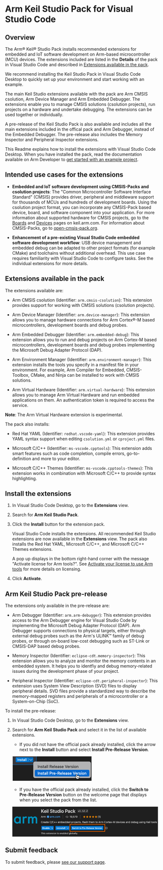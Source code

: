 # Arm Keil Studio Pack for Visual Studio Code

## Overview

The Arm® Keil® Studio Pack installs recommended extensions for embedded and IoT software development on Arm-based microcontroller (MCU) devices. The extensions included are listed in the **Details** of the pack in Visual Studio Code and described in [Extensions available in the pack](#extensions-available-in-the-pack).

We recommend installing the Keil Studio Pack in Visual Studio Code Desktop to quickly set up your environment and start working with an example.

The main Keil Studio extensions available with the pack are Arm CMSIS csolution, Arm Device Manager and Arm Embedded Debugger. The extensions enable you to manage CMSIS solutions (csolution projects), run projects on a hardware and undertake debugging. The extensions can be used together or individually.

A pre-release of the Keil Studio Pack is also available and includes all the main extensions included in the offical pack and Arm Debugger, instead of the Embedded Debugger. The pre-release also includes the Memory Inspector and Peripheral Inspector extensions.

This Readme explains how to install the extensions with Visual Studio Code Desktop. When you have installed the pack, read the documentation available on Arm Developer to [get started with an example project](https://developer.arm.com/documentation/108029/latest/Get-started-with-an-example-project).

## Intended use cases for the extensions

- **Embedded and IoT software development using CMSIS-Packs and csolution projects**: The "Common Microcontroller Software Interface Standard" (CMSIS) provides driver, peripheral and middleware support for thousands of MCUs and hundreds of development boards. Using the csolution project format, you can incorporate any CMSIS-Pack based device, board, and software component into your application. For more information about supported hardware for CMSIS projects, go to the [Boards](https://www.keil.arm.com/boards/) and [Devices](https://www.keil.arm.com/devices/) pages on keil.arm.com. For information about CMSIS-Packs, go to [open-cmsis-pack.org](https://www.open-cmsis-pack.org/index.html).

- **Enhancement of a pre-existing Visual Studio Code embedded software development workflow**: USB device management and embedded debug can be adapted to other project formats (for example CMake) and toolchains without additional overhead. This use case requires familiarity with Visual Studio Code to configure tasks. See the individual extensions for more details.

## Extensions available in the pack

The extensions available are:

- Arm CMSIS csolution (Identifier: `arm.cmsis-csolution`): This extension provides support for working with CMSIS solutions (csolution projects).

- Arm Device Manager (Identifier: `arm.device-manager`): This extension allows you to manage hardware connections for Arm Cortex®-M based microcontrollers, development boards and debug probes.

- Arm Embedded Debugger (Identifier: `arm.embedded-debug`): This extension allows you to run and debug projects on Arm Cortex-M based microcontrollers, development boards and debug probes implementing the Microsoft Debug Adapter Protocol (DAP).

- Arm Environment Manager (Identifier: `arm.environment-manager`): This extension installs the tools you specify in a manifest file in your environment. For example, Arm Compiler for Embedded, CMSIS-Toolbox, CMake, and Ninja can be installed to work with CMSIS solutions.

- Arm Virtual Hardware (Identifier: `arm.virtual-hardware`): This extension allows you to manage Arm Virtual Hardware and run embedded applications on them. An authentication token is required to access the service.

**Note**: The Arm Virtual Hardware extension is experimental.

The pack also installs:

- Red Hat YAML (Identifier: `redhat.vscode-yaml`): This extension provides YAML syntax support when editing `csolution.yml` or `cproject.yml` files.

- Microsoft C/C++ (Identifier: `ms-vscode.cpptools`): This extension adds smart features such as code completion, compile errors, go-to-definition and more to your editor.

- Microsoft C/C++ Themes (Identifier: `ms-vscode.cpptools-themes`): This extension works in combination with Microsoft C/C++ to provide syntax highlighting.

## Install the extensions

1. In Visual Studio Code Desktop, go to the **Extensions** view.

1. Search for **Arm Keil Studio Pack**.

1. Click the **Install** button for the extension pack.

    Visual Studio Code installs the extensions.
    All recommended Keil Studio extensions are now available in the **Extensions** view. The pack also installs the Red Hat YAML, Microsoft C/C++, and Microsoft C/C++ Themes extensions.

    A pop up displays in the bottom right-hand corner with the message "Activate license for Arm tools?". See [Activate your license to use Arm tools](https://developer.arm.com/documentation/108029/latest/Activate-your-license-to-use-Arm-tools) for more details on licensing.

1. Click **Activate**.

## Arm Keil Studio Pack pre-release

The extensions only available in the pre-release are:

- Arm Debugger (Identifier: `arm.arm-debugger`): This extension provides access to the Arm Debugger engine for Visual Studio Code by implementing the Microsoft Debug Adapter Protocol (DAP). Arm Debugger supports connections to physical targets, either through external debug probes such as the Arm's ULINK™ family of debug probes, or through on-board low-cost debugging such as ST-Link or CMSIS-DAP based debug probes.

- Memory Inspector (Identifier: `eclipse-cdt.memory-inspector`): This extension allows you to analyze and monitor the memory contents in an embedded system. It helps you to identfiy and debug memory-related issues during the development phase of your project.

- Peripheral Inspector (Identifier: `eclipse-cdt.peripheral-inspector`): This extension uses System View Description (SVD) files to display peripheral details. SVD files provide a standardized way to describe the memory-mapped registers and peripherals of a microcontroller or a System-on-Chip (SoC).

To install the pre-release:

1. In Visual Studio Code Desktop, go to the **Extensions** view.

1. Search for **Arm Keil Studio Pack** and select it in the list of available extensions. 

    - If you did not have the official pack already installed, click the arrow next to the **Install** button and select **Install Pre-Release Version**.

    ![Install pre-release version](./docs/images/install-pre-release.png)

    - If you have the official pack already installed, click the **Switch to Pre-Release Version** button on the welcome page that displays when you select the pack from the list.

    ![Switch to pre-release version](./docs/images/install-pre-release-02.png)

## Submit feedback

To submit feedback, please [see our support page](https://www.keil.arm.com/support/#:~:text=Keil%20Studio%20for%20VS%20Code).
